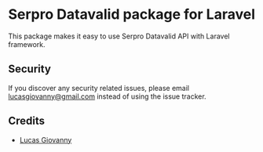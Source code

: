 # Serpro Datavalid package for Laravel

This package makes it easy to use Serpro Datavalid API with Laravel framework.

## Security

If you discover any security related issues, please email lucasgiovanny@gmail.com instead of using the issue tracker.

## Credits

- [Lucas Giovanny](https://github.com/lucasgiovanny)